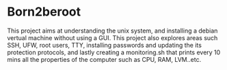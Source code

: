 # Born2beroot
This project aims at understanding the unix system, and installing a debian vertual machine without using a GUI. 
This project also explores areas such SSH, UFW, root users, TTY, installing passwords and updating the its protection protocols, and lastly creating a monitoring.sh that prints every 10 mins all the properties of the computer such as CPU, RAM, LVM..etc.
